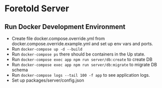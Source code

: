 # Foretold Server

## Run Docker Development Environment

- Create file docker.compose.override.yml from docker.compose.override.example.yml and set up env vars and ports.
- Run `docker-compose up -d --build`
- Run `docker-compose ps` there should be containers in the Up state.
- Run `docker-compose exec app npm run server/db:create` to create DB
- Run `docker-compose exec app npm run server/db:migrate` to migrate DB schema
- Run `docker-compose logs --tail 100 -f app` to see application logs.
- Set up packages/server/config.json
